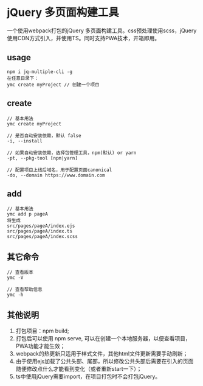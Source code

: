 # jQuery 多页面构建工具

一个使用webpack打包的jQuery 多页面构建工具。css预处理使用scss，jQuery使用CDN方式引入，并使用TS。同时支持PWA技术，开箱即用。
## usage

```
npm i jq-multiple-cli -g
在任意目录下：
ymc create myProject // 创建一个项目
```

## create

```
// 基本用法
ymc create myProject

// 是否自动安装依赖，默认 false
-i, --install

// 如果自动安装依赖，选择包管理工具，npm(默认) or yarn
-pt, --pkg-tool [npm|yarn]

// 配置项目上线后域名，用于配置页面canonical
-do, --domain https://www.domain.com
```

## add

```
// 基本用法
ymc add p pageA
将生成
src/pages/pageA/index.ejs
src/pages/pageA/index.ts
src/pages/pageA/index.scss
```

## 其它命令

```
// 查看版本
ymc -V

// 查看帮助信息
ymc -h
```

## 其他说明

1. 打包项目：npm build;
2. 打包后可以使用 npm serve, 可以在创建一个本地服务器，以便查看项目，PWA功能才能生效；
3. webpack的热更新只适用于样式文件，其他html文件更新需要手动刷新；
4. 由于使用ejs加载了公共头部、尾部，所以修改公共头部后需要在引入的页面随便修改点什么才能看到变化（或者重新start一下）；
5. ts中使用jQuery需要import，在项目打包时不会打包jQuery。